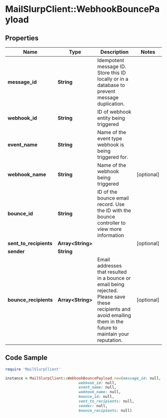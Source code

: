 # MailSlurpClient::WebhookBouncePayload

## Properties

Name | Type | Description | Notes
------------ | ------------- | ------------- | -------------
**message_id** | **String** | Idempotent message ID. Store this ID locally or in a database to prevent message duplication. | 
**webhook_id** | **String** | ID of webhook entity being triggered | 
**event_name** | **String** | Name of the event type webhook is being triggered for. | 
**webhook_name** | **String** | Name of the webhook being triggered | [optional] 
**bounce_id** | **String** | ID of the bounce email record. Use the ID with the bounce controller to view more information | 
**sent_to_recipients** | **Array&lt;String&gt;** |  | [optional] 
**sender** | **String** |  | 
**bounce_recipients** | **Array&lt;String&gt;** | Email addresses that resulted in a bounce or email being rejected. Please save these recipients and avoid emailing them in the future to maintain your reputation. | [optional] 

## Code Sample

```ruby
require 'MailSlurpClient'

instance = MailSlurpClient::WebhookBouncePayload.new(message_id: null,
                                 webhook_id: null,
                                 event_name: null,
                                 webhook_name: null,
                                 bounce_id: null,
                                 sent_to_recipients: null,
                                 sender: null,
                                 bounce_recipients: null)
```


